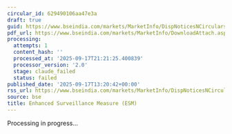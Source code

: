```yaml
---
circular_id: 629490106aa47e3a
draft: true
guid: https://www.bseindia.com/markets/MarketInfo/DispNoticesNCirculars.aspx?Noticeid={367974E3-8A5E-46BE-A571-8E16B5F4EDB9}&noticeno=20250917-47&dt=09/17/2025&icount=47&totcount=57&flag=0
pdf_url: https://www.bseindia.com/markets/MarketInfo/DownloadAttach.aspx?id=20250917-47&attachedId=d2126cff-f381-4a55-9626-4ad57611a9d0
processing:
  attempts: 1
  content_hash: ''
  processed_at: '2025-09-17T21:21:25.400839'
  processor_version: '2.0'
  stage: claude_failed
  status: failed
published_date: '2025-09-17T13:20:42+00:00'
rss_url: https://www.bseindia.com/markets/MarketInfo/DispNoticesNCirculars.aspx?Noticeid={367974E3-8A5E-46BE-A571-8E16B5F4EDB9}&noticeno=20250917-47&dt=09/17/2025&icount=47&totcount=57&flag=0
source: bse
title: Enhanced Surveillance Measure (ESM)
---
```


Processing in progress...